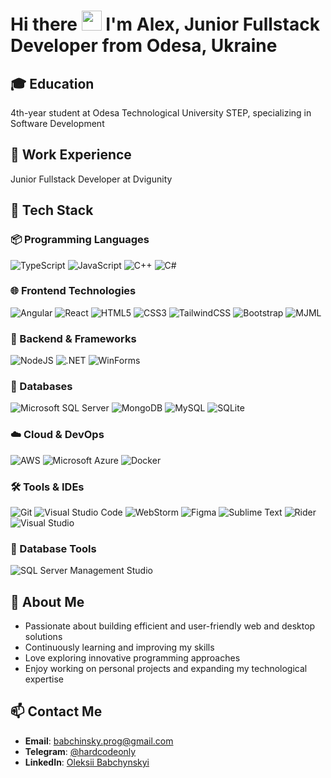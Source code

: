 # Hi there <img src="https://github.com/blackcater/blackcater/raw/main/images/Hi.gif" height="32"/> I'm Alex, Junior Fullstack Developer from Odesa, Ukraine 
## 🎓 Education
4th-year student at Odesa Technological University STEP, specializing in Software Development
## 💼 Work Experience
Junior Fullstack Developer at Dvigunity
## 🚀 Tech Stack
### 📦 Programming Languages
![TypeScript](https://img.shields.io/badge/TypeScript-3178C6?logo=typescript&logoColor=fff)
![JavaScript](https://img.shields.io/badge/JavaScript-F7DF1E?logo=javascript&logoColor=000)
![C++](https://img.shields.io/badge/C++-%2300599C.svg?logo=c%2B%2B&logoColor=white)
![C#](https://custom-icon-badges.demolab.com/badge/C%23-%23239120.svg?logo=cshrp&logoColor=white)
### 🌐 Frontend Technologies
![Angular](https://img.shields.io/badge/Angular-%23DD0031.svg?logo=angular&logoColor=white)
![React](https://img.shields.io/badge/React-%2320232a.svg?logo=react&logoColor=%2361DAFB)
![HTML5](https://img.shields.io/badge/HTML-%23E34F26.svg?logo=html5&logoColor=white)
![CSS3](https://img.shields.io/badge/CSS-1572B6?logo=css3&logoColor=fff)
![TailwindCSS](https://img.shields.io/badge/Tailwind%20CSS-%2338B2AC.svg?logo=tailwind-css&logoColor=white)
![Bootstrap](https://img.shields.io/badge/Bootstrap-7952B3?logo=bootstrap&logoColor=fff)
![MJML](https://img.shields.io/badge/MJML-F45E43?logo=mjml&logoColor=white)
### 🔧 Backend & Frameworks
![NodeJS](https://img.shields.io/badge/Node.js-6DA55F?logo=node.js&logoColor=white)
![.NET](https://img.shields.io/badge/.NET-512BD4)
![WinForms](https://img.shields.io/badge/Windows%20Forms-5C2D91?logo=windows&logoColor=white)
### 💾 Databases
![Microsoft SQL Server](https://img.shields.io/badge/Microsoft%20SQL%20Server-CC2927?logo=microsoftsqlserver&logoColor=white)
![MongoDB](https://img.shields.io/badge/MongoDB-%234ea94b.svg?logo=mongodb&logoColor=white)
![MySQL](https://img.shields.io/badge/MySQL-4479A1?logo=mysql&logoColor=fff)
![SQLite](https://img.shields.io/badge/SQLite-%2307405e.svg?logo=sqlite&logoColor=white)
### ☁️ Cloud & DevOps
![AWS](https://img.shields.io/badge/AWS-%23FF9900.svg?logo=amazon-web-services&logoColor=white)
![Microsoft Azure](https://custom-icon-badges.demolab.com/badge/Microsoft%20Azure-0089D6?logo=msazure&logoColor=white)
![Docker](https://img.shields.io/badge/Docker-2496ED?logo=docker&logoColor=fff)
### 🛠 Tools & IDEs
![Git](https://img.shields.io/badge/Git-F05032?logo=git&logoColor=fff)
![Visual Studio Code](https://custom-icon-badges.demolab.com/badge/Visual%20Studio%20Code-0078d7.svg?logo=vsc&logoColor=white)
![WebStorm](https://img.shields.io/badge/WebStorm-000?logo=webstorm&logoColor=fff)
![Figma](https://img.shields.io/badge/Figma-F24E1E?logo=figma&logoColor=white)
![Sublime Text](https://img.shields.io/badge/Sublime%20Text-%23575757.svg?logo=sublime-text&logoColor=important)
![Rider](https://img.shields.io/badge/Rider-000000?logo=rider&logoColor=white)
![Visual Studio](https://img.shields.io/badge/Visual%20Studio-5C2D91.svg?logo=visual-studio&logoColor=white)
### 💽 Database Tools
![SQL Server Management Studio](https://img.shields.io/badge/SQL%20Server%20Management%20Studio-CC2927?logo=microsoftsqlserver&logoColor=white)
## 🌟 About Me
- Passionate about building efficient and user-friendly web and desktop solutions
- Continuously learning and improving my skills
- Love exploring innovative programming approaches
- Enjoy working on personal projects and expanding my technological expertise
## 📫 Contact Me
- **Email**: babchinsky.prog@gmail.com
- **Telegram**: [@hardcodeonly](https://t.me/hardcodeonly)
- **LinkedIn**: [Oleksii Babchynskyi](https://www.linkedin.com/in/oleksii-babchynskyi-8a1b05152/)












